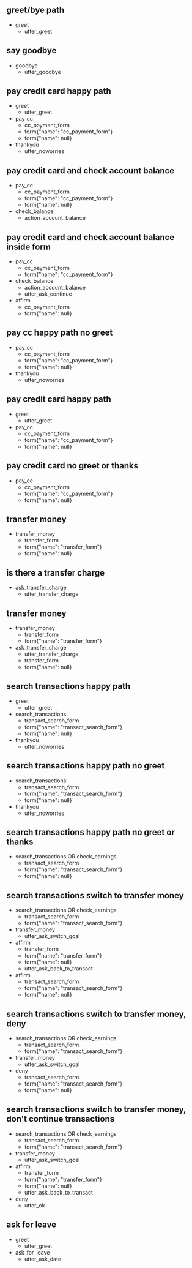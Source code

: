## greet/bye path
* greet
  - utter_greet

## say goodbye
* goodbye
  - utter_goodbye

## pay credit card happy path
* greet
    - utter_greet
* pay_cc
    - cc_payment_form
    - form{"name": "cc_payment_form"}
    - form{"name": null}
* thankyou
    - utter_noworries

## pay credit card and check account balance
* pay_cc
    - cc_payment_form
    - form{"name": "cc_payment_form"}
    - form{"name": null}
* check_balance
    - action_account_balance

## pay credit card and check account balance inside form
* pay_cc
    - cc_payment_form
    - form{"name": "cc_payment_form"}
* check_balance
    - action_account_balance
    - utter_ask_continue
* affirm
    - cc_payment_form
    - form{"name": null}


## pay cc happy path no greet
* pay_cc
    - cc_payment_form
    - form{"name": "cc_payment_form"}
    - form{"name": null}
* thankyou
    - utter_noworries


## pay credit card happy path
* greet
    - utter_greet
* pay_cc
    - cc_payment_form
    - form{"name": "cc_payment_form"}
    - form{"name": null}

## pay credit card no greet or thanks
* pay_cc
    - cc_payment_form
    - form{"name": "cc_payment_form"}
    - form{"name": null}

## transfer money
* transfer_money
    - transfer_form
    - form{"name": "transfer_form"}
    - form{"name": null}

## is there a transfer charge
* ask_transfer_charge
    - utter_transfer_charge

## transfer money
* transfer_money
    - transfer_form
    - form{"name": "transfer_form"}
* ask_transfer_charge
    - utter_transfer_charge
    - transfer_form
    - form{"name": null}

## search transactions happy path
* greet
    - utter_greet
* search_transactions
    - transact_search_form
    - form{"name": "transact_search_form"}
    - form{"name": null}
* thankyou
    - utter_noworries

## search transactions happy path no greet
* search_transactions
    - transact_search_form
    - form{"name": "transact_search_form"}
    - form{"name": null}
* thankyou
    - utter_noworries

## search transactions happy path no greet or thanks
* search_transactions OR check_earnings
    - transact_search_form
    - form{"name": "transact_search_form"}
    - form{"name": null}



## search transactions switch to transfer money
* search_transactions OR check_earnings
    - transact_search_form
    - form{"name": "transact_search_form"}
* transfer_money
    - utter_ask_switch_goal
* affirm
    - transfer_form
    - form{"name": "transfer_form"}
    - form{"name": null}
    - utter_ask_back_to_transact
* affirm
    - transact_search_form
    - form{"name": "transact_search_form"}
    - form{"name": null}

## search transactions switch to transfer money, deny
* search_transactions OR check_earnings
    - transact_search_form
    - form{"name": "transact_search_form"}
* transfer_money
    - utter_ask_switch_goal
* deny
    - transact_search_form
    - form{"name": "transact_search_form"}
    - form{"name": null}

## search transactions switch to transfer money, don't continue transactions
* search_transactions OR check_earnings
    - transact_search_form
    - form{"name": "transact_search_form"}
* transfer_money
    - utter_ask_switch_goal
* affirm
    - transfer_form
    - form{"name": "transfer_form"}
    - form{"name": null}
    - utter_ask_back_to_transact
* deny
    - utter_ok

## ask for leave
* greet
    - utter_greet
* ask_for_leave
    - utter_ask_date
